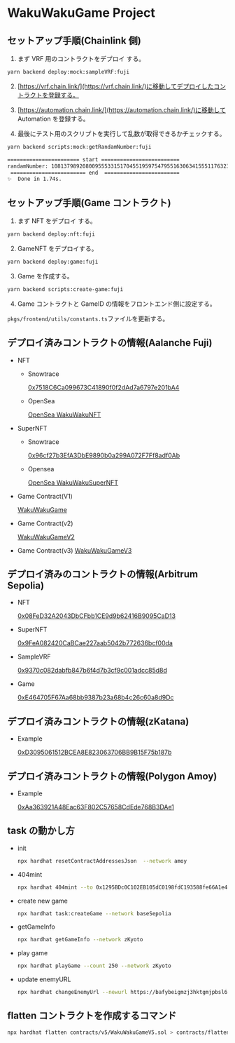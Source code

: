 # WakuWakuGame Project

## セットアップ手順(Chainlink 側)

1. まず VRF 用のコントラクトをデプロイ する。

```bash
yarn backend deploy:mock:sampleVRF:fuji
```

2. [https://vrf.chain.link/](https://vrf.chain.link/)に移動してデプロイしたコントラクトを登録する。

3. [https://automation.chain.link/](https://automation.chain.link/)に移動して Automation を登録する。

4. 最後にテスト用のスクリプトを実行して乱数が取得できるかチェックする。

```bash
yarn backend scripts:mock:getRandamNumber:fuji
```

```bash
======================= start =========================
randamNumber: 108137989208009555331517045519597547955163063415551176323732286775327001444949
 ======================== end  ========================
✨  Done in 1.74s.
```

## セットアップ手順(Game コントラクト)

1. まず NFT をデプロイ する。

```bash
yarn backend deploy:nft:fuji
```

2. GameNFT をデプロイする。

```bash
yarn backend deploy:game:fuji
```

3. Game を作成する。

```bash
yarn backend scripts:create-game:fuji
```

4. Game コントラクトと GameID の情報をフロントエンド側に設定する。

`pkgs/frontend/utils/constants.ts`ファイルを更新する。

## デプロイ済みコントラクトの情報(Aalanche Fuji)

- NFT

  - Snowtrace

    [0x7518C6Ca099673C41890f0f2dAd7a6797e201bA4](https://testnet.snowtrace.io/address/0x7518C6Ca099673C41890f0f2dAd7a6797e201bA4#code)

  - OpenSea

    [OpenSea WakuWakuNFT](https://testnets.opensea.io/ja/collection/unidentified-contract-171f6fd4-82fe-4e3f-95a6-8d1c)

- SuperNFT

  - Snowtrace

    [0x96cf27b3EfA3DbE9890b0a299A072F7Ff8adf0Ab](https://testnet.snowtrace.io/address/0x96cf27b3EfA3DbE9890b0a299A072F7Ff8adf0Ab#code)

  - Opensea

    [OpenSea WakuWakuSuperNFT](https://testnets.opensea.io/ja/collection/unidentified-contract-2052654a-b87d-4913-ba70-fae6)

- Game Contract(V1)

  [WakuWakuGame](https://testnet.snowtrace.io/address/0x985e632298882212d91AB2C9c0d00D80b82880b7#code)

- Game Contract(v2)

  [WakuWakuGameV2](https://testnet.snowtrace.io/address/0xF0611189992Fb2d5487BdBFCb076194fE372c992#code)

- Game Contract(v3)
  [WakuWakuGameV3](https://testnet.snowtrace.io/address/0x587E68B8b22d803Ac0aAF568e87c6fE12DA103E7#code)

## デプロイ済みのコントラクトの情報(Arbitrum Sepolia)

- NFT

  [0x08FeD32A2043DbCFbb1CE9d9b62416B9095CaD13](https://sepolia.arbiscan.io/address/0x08FeD32A2043DbCFbb1CE9d9b62416B9095CaD13)

- SuperNFT

  [0x9FeA082420CaBCae227aab5042b772636bcf00da](https://sepolia.arbiscan.io/address/0x9FeA082420CaBCae227aab5042b772636bcf00da)

- SampleVRF

  [0x9370c082dabfb847b6f4d7b3cf9c001adcc85d8d](https://sepolia.arbiscan.io/address/0x9370c082dabfb847b6f4d7b3cf9c001adcc85d8d)

- Game

  [0xE464705F67Aa68bb9387b23a68b4c26c60a8d9Dc](https://sepolia.arbiscan.io/address/0xE464705F67Aa68bb9387b23a68b4c26c60a8d9Dc)

## デプロイ済みコントラクトの情報(zKatana)

- Example

  [0xD3095061512BCEA8E823063706BB9B15F75b187b](https://zkatana.blockscout.com/address/0xD3095061512BCEA8E823063706BB9B15F75b187b)

## デプロイ済みコントラクトの情報(Polygon Amoy)

- Example

  [0xAa363921A48Eac63F802C57658CdEde768B3DAe1](https://www.oklink.com/amoy/address/0xAa363921A48Eac63F802C57658CdEde768B3DAe1#code)

## task の動かし方

- init

  ```bash
  npx hardhat resetContractAddressesJson  --network amoy
  ```

- 404mint

  ```bash
  npx hardhat 404mint --to 0x1295BDc0C102EB105dC0198fdC193588fe66A1e4 --network zKatana
  ```

- create new game

  ```bash
  npx hardhat task:createGame --network baseSepolia
  ```

- getGameInfo

  ```bash
  npx hardhat getGameInfo --network zKyoto
  ```

- play game

  ```bash
  npx hardhat playGame --count 250 --network zKyoto
  ```

- update enemyURL

  ```bash
  npx hardhat changeEnemyUrl --newurl https://bafybeigmzj3hktgmjpbsl6akvlmucgrwedvajhp4ehjhtvuwdoexjy2hci.ipfs.dweb.link/gif/sampleGif.gif --network zKyoto
  ```

## flatten コントラクトを作成するコマンド

```bash
npx hardhat flatten contracts/v5/WakuWakuGameV5.sol > contracts/flatten/flatten.sol
```
